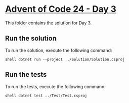 # [Advent of Code 24 - Day 3](https://adventofcode.com/24/day/3)
This folder contains the solution for Day 3.

## Run the solution
To run the solution, execute the following command:

`shell
dotnet run --project ../Solution/Solution.csproj
`
    
## Run the tests
To run the tests, execute the following command:

`shell
dotnet test ../Test/Test.csproj
`
